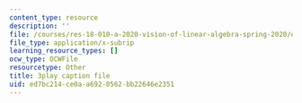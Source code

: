 ```yaml
---
content_type: resource
description: ''
file: /courses/res-18-010-a-2020-vision-of-linear-algebra-spring-2020/ed7bc214ce0aa6920562bb22646e2351_JFIaRtKNP2E.srt
file_type: application/x-subrip
learning_resource_types: []
ocw_type: OCWFile
resourcetype: Other
title: 3play caption file
uid: ed7bc214-ce0a-a692-0562-bb22646e2351
---
```

